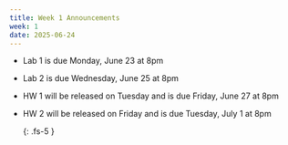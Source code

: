 ```yaml
---
title: Week 1 Announcements
week: 1
date: 2025-06-24
---
```

- Lab 1 is due Monday, June 23 at 8pm
- Lab 2 is due Wednesday, June 25 at 8pm
- HW 1 will be released on Tuesday and is due Friday, June 27 at 8pm
- HW 2 will be released on Friday and is due Tuesday, July 1 at 8pm

  {: .fs-5 }
